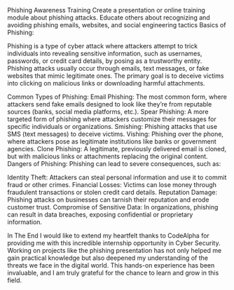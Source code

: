 Phishing Awareness Training
Create a presentation or online training module about phishing attacks. Educate others about recognizing and avoiding phishing emails, websites, and social engineering tactics
Basics of Phishing:

Phishing is a type of cyber attack where attackers attempt to trick individuals into revealing sensitive information, such as usernames, passwords, or credit card details, by posing as a trustworthy entity. Phishing attacks usually occur through emails, text messages, or fake websites that mimic legitimate ones. The primary goal is to deceive victims into clicking on malicious links or downloading harmful attachments.

Common Types of Phishing:
Email Phishing: The most common form, where attackers send fake emails designed to look like they’re from reputable sources (banks, social media platforms, etc.).
Spear Phishing: A more targeted form of phishing where attackers customize their messages for specific individuals or organizations.
Smishing: Phishing attacks that use SMS (text messages) to deceive victims.
Vishing: Phishing over the phone, where attackers pose as legitimate institutions like banks or government agencies.
Clone Phishing: A legitimate, previously delivered email is cloned, but with malicious links or attachments replacing the original content.
Dangers of Phishing:
Phishing can lead to severe consequences, such as:

Identity Theft: Attackers can steal personal information and use it to commit fraud or other crimes.
Financial Losses: Victims can lose money through fraudulent transactions or stolen credit card details.
Reputation Damage: Phishing attacks on businesses can tarnish their reputation and erode customer trust.
Compromise of Sensitive Data: In organizations, phishing can result in data breaches, exposing confidential or proprietary information.

In The End
I would like to extend my heartfelt thanks to CodeAlpha for providing me with this incredible internship opportunity in Cyber Security. Working on projects like the phishing presentation has not only helped me gain practical knowledge but also deepened my understanding of the threats we face in the digital world. This hands-on experience has been invaluable, and I am truly grateful for the chance to learn and grow in this field.
